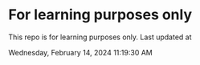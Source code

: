 # For learning purposes only
This repo is for learning purposes only.
Last updated at

Wednesday, February 14, 2024 11:19:30 AM

